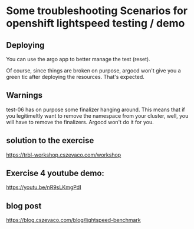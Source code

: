 # Some troubleshooting Scenarios for openshift lightspeed testing / demo



## Deploying
You can use the argo app to better manage the test (reset).

Of course, since things are broken on purpose, argocd won't give you a green tic after deploying the resources. That's expected.


## Warnings
test-06 has on purpose some finalizer hanging around. This means that if you legitimeltly want to remove the namespace from your cluster, well, you will have to remove the finalizers. Argocd won't do it for you.

## solution to the exercise

https://trbl-workshop.cszevaco.com/workshop

## Exercise 4 youtube demo:

https://youtu.be/nR9sLKmgPdI

## blog post

https://blog.cszevaco.com/blog/lightspeed-benchmark
